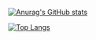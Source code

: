 [![Anurag's GitHub stats](https://github-readme-stats.vercel.app/api?username=AlexeyKazinich&count_private=true&show_icons=true&theme=dark)](https://github.com/anuraghazra/github-readme-stats)

[![Top Langs](https://github-readme-stats.vercel.app/api/top-langs/?username=AlexeyKazinich&theme=dark&count_private=true)](https://github.com/anuraghazra/github-readme-stats)